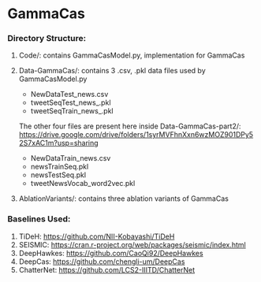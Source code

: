 # GammaCas

### Directory Structure:

1. Code/: contains GammaCasModel.py, implementation for GammaCas
2. Data-GammaCas/: contains 3 .csv, .pkl data files used by GammaCasModel.py </br>
   * NewDataTest_news.csv
   * tweetSeqTest_news_.pkl
   * tweetSeqTrain_news_.pkl

   The other four files are present here inside Data-GammaCas-part2/: https://drive.google.com/drive/folders/1syrMVFhnXxn6wzMOZ901DPy52S7xAC1m?usp=sharing </br>
   * NewDataTrain_news.csv
   * newsTrainSeq.pkl
   * newsTestSeq.pkl
   * tweetNewsVocab_word2vec.pkl
3. AblationVariants/: contains three ablation variants of GammaCas

### Baselines Used:

1. TiDeH: https://github.com/NII-Kobayashi/TiDeH
2. SEISMIC: https://cran.r-project.org/web/packages/seismic/index.html
3. DeepHawkes: https://github.com/CaoQi92/DeepHawkes
4. DeepCas: https://github.com/chengli-um/DeepCas
5. ChatterNet: https://github.com/LCS2-IIITD/ChatterNet
